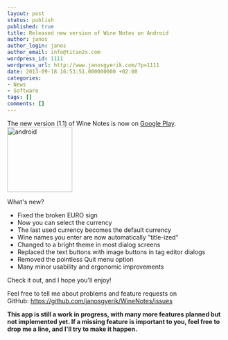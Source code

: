 ```yaml
---
layout: post
status: publish
published: true
title: Released new version of Wine Notes on Android
author: janos
author_login: janos
author_email: info@titan2x.com
wordpress_id: 1111
wordpress_url: http://www.janosgyerik.com/?p=1111
date: 2013-09-18 16:53:51.000000000 +02:00
categories:
- News
- Software
tags: []
comments: []
---
```

The new version (1.1) of Wine Notes is now on <a href="https://play.google.com/store/apps/details?id=com.winenotes.lite">Google Play</a>.<a href="https://play.google.com/store/apps/details?id=com.winenotes.lite"><img class="alignright size-thumbnail wp-image-827" alt="android" src="http://www.janosgyerik.com/wp-content/uploads/2012/11/android-150x150.png" width="150" height="150" /></a>

What's new?

<ul>
	<li>Fixed the broken EURO sign</li>
	<li>Now you can select the currency</li>
	<li>The last used currency becomes the default currency</li>
	<li>Wine names you enter are now automatically "title-ized"</li>
	<li>Changed to a bright theme in most dialog screens</li>
	<li>Replaced the text buttons with image buttons in tag editor dialogs</li>
	<li>Removed the pointless Quit menu option</li>
	<li>Many minor usability and ergonomic improvements</li>
</ul>
Check it out, and I hope you'll enjoy!

Feel free to tell me about problems and feature requests on GitHub: <a href="https://www.google.com/url?q=https://github.com/janosgyerik/WineNotes/issues&amp;sa=D&amp;usg=AFQjCNH3XP051sEY7RSdhmwq7RJqOV-8kQ" target="_blank">https://github.com/janosgyerik/WineNotes/issues</a>

<strong>This app is still a work in progress, with many more features planned but not implemented yet. If a missing feature is important to you, feel free to drop me a line, and I'll try to make it happen.</strong>


